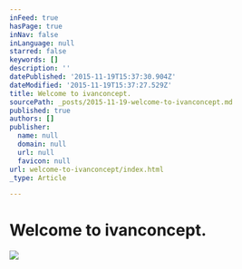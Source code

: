 ```yaml
---
inFeed: true
hasPage: true
inNav: false
inLanguage: null
starred: false
keywords: []
description: ''
datePublished: '2015-11-19T15:37:30.904Z'
dateModified: '2015-11-19T15:37:27.529Z'
title: Welcome to ivanconcept.
sourcePath: _posts/2015-11-19-welcome-to-ivanconcept.md
published: true
authors: []
publisher:
  name: null
  domain: null
  url: null
  favicon: null
url: welcome-to-ivanconcept/index.html
_type: Article

---
```

# Welcome to ivanconcept.
![](https://the-grid-user-content.s3-us-west-2.amazonaws.com/d0d62fad-7114-4564-89d9-ac7713a31e71.jpg)